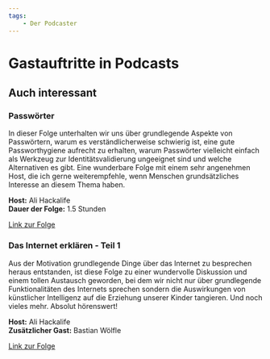 ```yaml
---
tags:
    - Der Podcaster
---
```


# Gastauftritte in Podcasts

## Auch interessant

### Passwörter

In dieser Folge unterhalten wir uns über grundlegende Aspekte von Passwörtern, warum es verständlicherweise schwierig ist, eine gute Passworthygiene aufrecht zu erhalten, warum Passwörter vielleicht einfach als Werkzeug zur Identitätsvalidierung ungeeignet sind und welche Alternativen es gibt. Eine wunderbare Folge mit einem sehr angenehmen Host, die ich gerne weiterempfehle, wenn Menschen grundsätzliches Interesse an diesem Thema haben.

**Host:** Ali Hackalife  
**Dauer der Folge:** 1.5 Stunden

[Link zur Folge](https://auch-interessant.de/2024/12/20/passworter-mit-flowinho/)

### Das Internet erklären - Teil 1

Aus der Motivation grundlegende Dinge über das Internet zu besprechen heraus entstanden, ist diese Folge zu einer wundervolle Diskussion und einem tollen Austausch geworden, bei dem wir nicht nur über grundlegende Funktionalitäten des Internets sprechen sondern die Auswirkungen von künstlicher Intelligenz auf die Erziehung unserer Kinder tangieren. Und noch vieles mehr. Absolut hörenswert!

**Host:** Ali Hackalife  
**Zusätzlicher Gast:** Bastian Wölfle

[Link zur Folge](https://auch-interessant.de/2024/09/20/internet-erklaren-teil-1/)